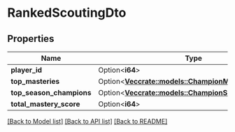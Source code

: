 # RankedScoutingDto

## Properties

Name | Type | Description | Notes
------------ | ------------- | ------------- | -------------
**player_id** | Option<**i64**> |  | [optional]
**top_masteries** | Option<[**Vec<crate::models::ChampionMasteryPublicDto>**](ChampionMasteryPublicDTO.md)> |  | [optional]
**top_season_champions** | Option<[**Vec<crate::models::ChampionScoutingDto>**](ChampionScoutingDTO.md)> |  | [optional]
**total_mastery_score** | Option<**i64**> |  | [optional]

[[Back to Model list]](../README.md#documentation-for-models) [[Back to API list]](../README.md#documentation-for-api-endpoints) [[Back to README]](../README.md)


